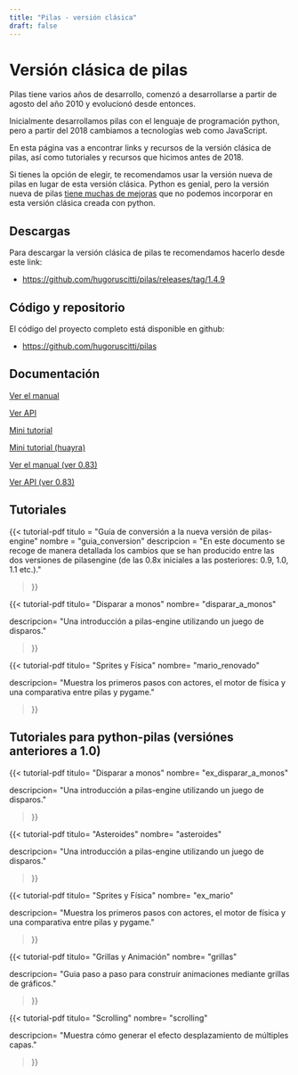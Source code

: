 ```yaml
---
title: "Pilas - versión clásica"
draft: false
---
```


# Versión clásica de pilas

Pilas tiene varios años de desarrollo, comenzó a desarrollarse
a partir de agosto del año 2010 y evolucionó desde entonces.

Inicialmente desarrollamos pilas con el lenguaje de programación
python, pero a partir del 2018 cambiamos a tecnologías web como
JavaScript.

En esta página vas a encontrar links y recursos de la versión
clásica de pilas, así como tutoriales y recursos que hicimos
antes de 2018.

Si tienes la opción de elegir, te recomendamos usar la versión nueva de pilas
en lugar de esta versión clásica. Python es genial, pero la versión nueva de
pilas 
[tiene muchas de mejoras](https://www.examplelab.com.ar/posts/2018-03-04-comenzamos-pilas-engine-2/)
que no podemos incorporar en esta versión clásica creada con python.


## Descargas

Para descargar la versión clásica de pilas te recomendamos hacerlo
desde este link:

- https://github.com/hugoruscitti/pilas/releases/tag/1.4.9


## Código y repositorio

El código del proyecto completo está disponible en github:

- https://github.com/hugoruscitti/pilas


## Documentación

<div class="">
  <p class="dib mr2 ml2"><a href="http://manual.pilas-engine.com.ar/" target="_blank" class="link dim">Ver el manual</a></p>
  <p class="dib mr2 ml2"><a href="http://api.pilas-engine.com.ar/" target="_blank" class="link dim">Ver API</a></p>
  <p class="dib mr2 ml2"><a href="/documentacion/pilas-engine-general-brochure.pdf" target="_blank" class="link dim">Mini tutorial</a></p>
  <p class="dib mr2 ml2"><a href="/documentacion/pilas-engine-general-brochure-huayra.pdf" target="_blank" class="link dim">Mini tutorial (huayra)</a></p>

  <p class="dib mr2 ml2"><a class="dim link" href="https://pilas.readthedocs.org/en/latest/">Ver el manual (ver 0.83)</a></p>
  <p class="dib mr2 ml2"><a class="dim link" href="http://pilas-engine.com.ar/docs/api-0.83.0/index.html">Ver API (ver 0.83)</a></p>
</div>


## Tutoriales

{{< tutorial-pdf
  titulo = "Guía de conversión a la nueva versión de pilas-engine"
  nombre = "guia_conversion"
  descripcion = "En este documento se recoge de manera detallada los cambios que se han producido entre las dos versiones de pilasengine (de las 0.8x iniciales a las posteriores: 0.9, 1.0, 1.1 etc.)."
>}}

{{< tutorial-pdf
  titulo= "Disparar a monos"
  nombre= "disparar_a_monos"

  descripcion= "Una introducción a pilas-engine utilizando un juego de disparos."
>}}

{{< tutorial-pdf
  titulo= "Sprites y Física"
  nombre= "mario_renovado"

  descripcion= "Muestra los primeros pasos con actores, el motor de física y una comparativa entre pilas y pygame."
>}}

## Tutoriales para python-pilas (versiónes anteriores a 1.0)

{{< tutorial-pdf
  titulo= "Disparar a monos"
  nombre= "ex_disparar_a_monos"

  descripcion= "Una introducción a pilas-engine utilizando un juego de disparos."
>}}

{{< tutorial-pdf
  titulo= "Asteroides"
  nombre= "asteroides"

  descripcion= "Una introducción a pilas-engine utilizando un juego de disparos."
>}}

{{< tutorial-pdf
  titulo= "Sprites y Física"
  nombre= "ex_mario"

  descripcion= "Muestra los primeros pasos con actores, el motor de física y una comparativa entre pilas y pygame."
>}}

{{< tutorial-pdf
  titulo= "Grillas y Animación"
  nombre= "grillas"

  descripcion= "Guia paso a paso para construir animaciones mediante grillas de gráficos."
>}}

{{< tutorial-pdf
  titulo= "Scrolling"
  nombre= "scrolling"

  descripcion= "Muestra cómo generar el efecto desplazamiento de múltiples capas."
>}}
